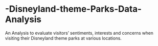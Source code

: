 # -Disneyland-theme-Parks-Data-Analysis
An Analysis to evaluate visitors’ sentiments, interests and concerns when visiting their Disneyland theme parks at various locations.
